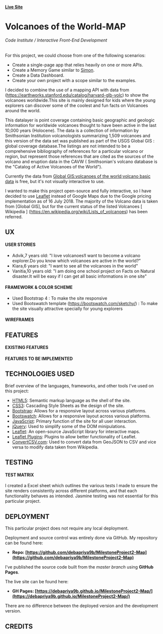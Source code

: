 
#### **[Live Site](https://debapriya9b.github.io/MilestoneProject2-Map/)**

# Volcanoes of the World-MAP

###### Code Institute / Interactive Front-End Development

For this project, we could choose from one of the following scenarios:

- Create a single-page app that relies heavily on one or more APIs.
- Create a Memory Game similar to [Simon](https://en.wikipedia.org/wiki/Simon_(game)).
- Create a Data Dashboard.
- Create your own project with a scope similar to the examples.

I decided to combine the use of a mapping API with data  from (https://earthworks.stanford.edu/catalog/harvard-glb-volc) to show the volcanoes worldwide.This site is mainly designed for kids where the young explorers can discover some of the coolest and fun facts on Volcanoes around the world.

This datalayer is point coverage containing basic geographic and geologic information for worldwide volcanoes thought to have been active in the last 10,000 years (Holocene). The data is a collection of information by Smithsonian Institution volcanologists summarizing 1,509 volcanoes and this version of the data set was published as part of the USGS Global GIS : global coverage database.The listings are not intended to be a comprehensive bibliography of references for a particular volcano or region, but represent those references that are cited as the sources of the volcano and eruption data in the CAVW ( Smithsonian's volcano database is the "Catalog of Active Volcanoes of the World").

Currently the data from [Global GIS:volcanoes of the world;volcano basic data](https://earthworks.stanford.edu/catalog/harvard-glb-volc) is free, but it's not visually interactive to use.

I wanted to make this project open-source and fully interactive, so I have decided to use [Leaflet](https://leafletjs.com/) instead of Google Maps due to the Google pricing implementation as of 16 July 2018. The majority of the Volcano data is taken from [Global GIS], but for the current status of the listed Volcanoes [ Wikipedia ] (https://en.wikipedia.org/wiki/Lists_of_volcanoes) has been referred.

## UX

#### USER STORIES

- Advik,7 years old: "I love volcanoes!I want to become a volcano explorer.Do you know which volcanoes are active in the world?"
- Kiara,6 years old: "I want to see all the volcanoes in the world"
- Vanitia,10 years old: "I am doing one school project on Facts on Natural disaster.It will be easy if I can get all basic informations in one site"

#### FRAMEWORK & COLOR SCHEME

- Used Bootstrap 4 : To make the site responsive
- Used Bootswatch template (https://bootswatch.com/sketchy/) : To make the site visually attractive specially for young explorers

#### WIREFRAMES


## FEATURES

#### EXISTING FEATURES


#### FEATURES TO BE IMPLEMENTED

## TECHNOLOGIES USED

Brief overview of the languages, frameworks, and other tools I've used on this project:

- [HTML5](https://en.wikipedia.org/wiki/HTML5): Semantic markup language as the shell of the site.
- [CSS3](https://en.wikipedia.org/wiki/Cascading_Style_Sheets): Cascading Style Sheets as the design of the site.
- [Bootstrap](https://en.wikipedia.org/wiki/Bootstrap_(front-end_framework)): Allows for a responsive layout across various platforms.
- [Bootswatch](https://bootswatch.com/): Allows for a responsive layout across various platforms.
- [JavaScript](https://www.javascript.com): Primary function of the site for all user interaction.
- [jQuery](https://jquery.com/): Used to simplify some of the DOM minipulations.
- [Leaflet](https://leafletjs.com/): An open-source JavaScript library for interactive maps.
- [Leaflet Plugins](https://leafletjs.com/plugins.html): Plugins to allow better functionality of Leaflet.
- [ConvertCSV.com](http://www.convertcsv.com/csv-to-geojson.htm): Used to convert data from GeoJSON to CSV and vice versa to modify data taken from Wikipedia.

## TESTING

#### TEST MATRIX

I created a Excel sheet which outlines the various tests I made to ensure the site renders consistently across different platforms, and that each functionality behaves as intended. Jasmine testing was not essential for this particular project.



## DEPLOYMENT

This particular project does not require any local deployment.

Deployment and source control was entirely done via GitHub. My repository can be found here:

- **Repo: [https://github.com/debapriya9b/MilestoneProject2-Map](https://github.com/debapriya9b/MilestoneProject2-Map)**

I've published the source code built from the *master branch* using **GitHub Pages**.

The live site can be found here:

- **GH Pages: [https://debapriya9b.github.io/MilestoneProject2-Map/](https://debapriya9b.github.io/MilestoneProject2-Map/)**

There are no difference between the deployed version and the development version.

## CREDITS







